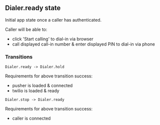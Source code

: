 ## Dialer.ready state

Initial app state once a caller has authenticated.

Caller will be able to:
- click 'Start calling' to dial-in via browser
- call displayed call-in number & enter displayed PIN to dial-in via phone

### Transitions

`Dialer.ready -> Dialer.hold`

Requirements for above transition success:

- pusher is loaded & connected
- twilio is loaded & ready

`Dialer.stop -> Dialer.ready`

Requirements for above transition success:

- caller is connected